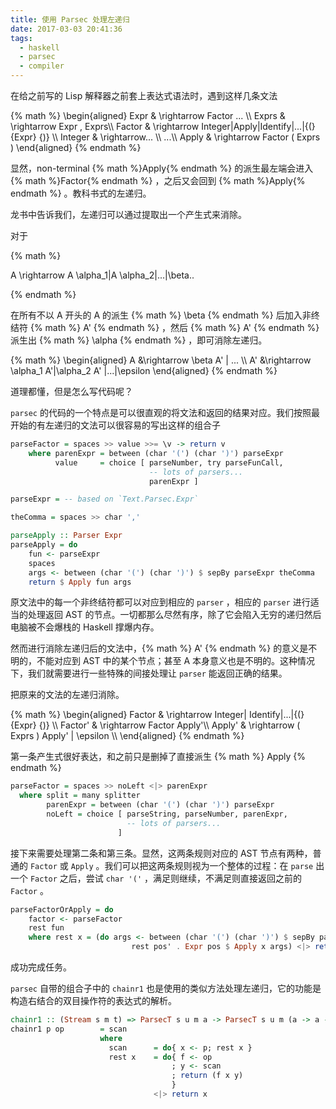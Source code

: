 ```yaml
---
title: 使用 Parsec 处理左递归
date: 2017-03-03 20:41:36
tags:
  - haskell
  - parsec
  - compiler
---
```



在给之前写的 Lisp 解释器之前套上表达式语法时，遇到这样几条文法




{% math %}
\begin{aligned}
Expr & \rightarrow Factor ... \\\\
Exprs & \rightarrow Expr  ,  Exprs\\\\
 Factor & \rightarrow Integer|Apply|Identify|...|{(}  {Expr} {)} \\\\
  Integer & \rightarrow... \\\\
...\\\\
 Apply & \rightarrow  Factor  (  Exprs  )
\end{aligned}
{% endmath %}

显然，non-terminal {% math %}Apply{% endmath %} 的派生最左端会进入  {% math %}Factor{% endmath %} ，之后又会回到 {% math %}Apply{% endmath %} 。教科书式的左递归。

<!--more-->

龙书中告诉我们，左递归可以通过提取出一个产生式来消除。



对于

{% math %}

A \rightarrow A \alpha_1|A \alpha_2|...|\beta..

{% endmath %}

在所有不以 A 开头的 A 的派生 {% math %} \beta {% endmath %} 后加入非终结符 {% math %} A' {% endmath %} ，然后 {% math %} A' {% endmath %} 派生出 {% math %} \alpha {% endmath %} ，即可消除左递归。

{% math %}
\begin{aligned}
A &\rightarrow \beta A' | ... \\\\
A' &\rightarrow \alpha_1 A'|\alpha_2 A' |...|\epsilon
\end{aligned}
{% endmath %}

道理都懂，但是怎么写代码呢？

`parsec` 的代码的一个特点是可以很直观的将文法和返回的结果对应。我们按照最开始的有左递归的文法可以很容易的写出这样的组合子

```haskell
parseFactor = spaces >> value >>= \v -> return v
    where parenExpr = between (char '(') (char ')') parseExpr
          value     = choice [ parseNumber, try parseFunCall, 
                               -- lots of parsers...
                               parenExpr ]

parseExpr = -- based on `Text.Parsec.Expr`

theComma = spaces >> char ','

parseApply :: Parser Expr
parseApply = do
    fun <- parseExpr
    spaces
    args <- between (char '(') (char ')') $ sepBy parseExpr theComma
    return $ Apply fun args
```

原文法中的每一个非终结符都可以对应到相应的 `parser` ，相应的 `parser` 进行适当的处理返回 AST 的节点。一切都那么尽然有序，除了它会陷入无穷的递归然后电脑被不会爆栈的 Haskell 撑爆内存。

然而进行消除左递归后的文法中，{% math %} A' {% endmath %} 的意义是不明的，不能对应到 AST 中的某个节点；甚至 A 本身意义也是不明的。这种情况下，我们就需要进行一些特殊的间接处理让 `parser` 能返回正确的结果。

把原来的文法的左递归消除。

{% math %}
\begin{aligned}
Factor & \rightarrow Integer| Identify|...|{(}  {Expr} {)} \\\\
Factor' & \rightarrow Factor   Apply'\\\\
Apply' & \rightarrow   (  Exprs  )  Apply' | \epsilon \\\\
\end{aligned}
{% endmath %}

第一条产生式很好表达，和之前只是删掉了直接派生 {% math %}  Apply {% endmath %} 

```haskell
parseFactor = spaces >> noLeft <|> parenExpr
  where split = many splitter
        parenExpr = between (char '(') (char ')') parseExpr
        noLeft = choice [ parseString, parseNumber, parenExpr,
                          -- lots of parsers...
        				]
```

接下来需要处理第二条和第三条。显然，这两条规则对应的 AST 节点有两种，普通的 `Factor` 或 `Apply` 。我们可以把这两条规则视为一个整体的过程：在 `parse` 出一个 `Factor` 之后，尝试 `char '('` ，满足则继续，不满足则直接返回之前的 `Factor` 。

```haskell
parseFactorOrApply = do
    factor <- parseFactor
    rest fun
    where rest x = (do args <- between (char '(') (char ')') $ sepBy parseExpr theComma
                           rest pos' . Expr pos $ Apply x args) <|> return x
```

成功完成任务。

`parsec` 自带的组合子中的 `chainr1` 也是使用的类似方法处理左递归，它的功能是构造右结合的双目操作符的表达式的解析。

```haskell
chainr1 :: (Stream s m t) => ParsecT s u m a -> ParsecT s u m (a -> a -> a) -> ParsecT s u m a
chainr1 p op        = scan
                    where
                      scan      = do{ x <- p; rest x }
                      rest x    = do{ f <- op
                                    ; y <- scan
                                    ; return (f x y)
                                    }
                                <|> return x
```



